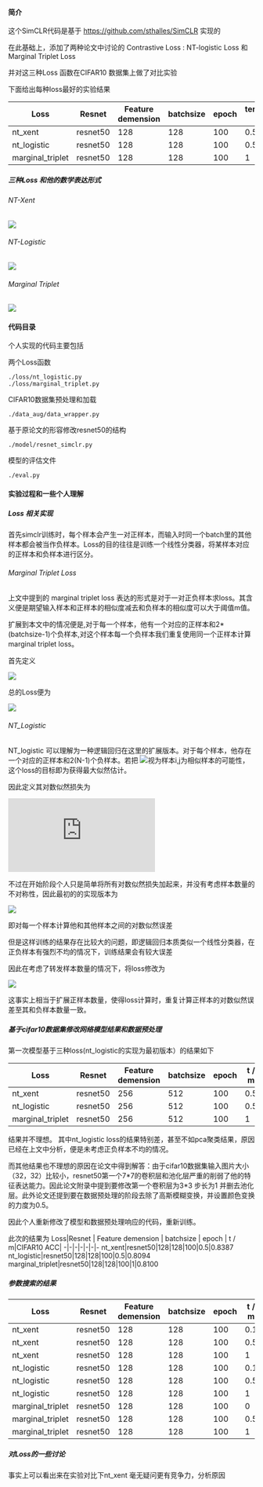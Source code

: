 #### 简介
这个SimCLR代码是基于 https://github.com/sthalles/SimCLR 实现的

在此基础上，添加了两种论文中讨论的 Contrastive Loss : NT-logistic Loss 和 Marginal Triplet Loss

并对这三种Loss 函数在CIFAR10 数据集上做了对比实验

下面给出每种loss最好的实验结果

 Loss|Resnet | Feature demension | batchsize | epoch | temperature / m|CIFAR10 ACC|
-|-|-|-|-|-|-
nt_xent|resnet50|128|128|100|0.5|0.8387
nt_logistic|resnet50|128|128|100|0.5|0.8094
marginal_triplet|resnet50|128|128|100|1|0.8100

##### 三种Loss 和他的数学表达形式

###### NT-Xent  

![](https://latex.codecogs.com/gif.latex?u^Tv^+/\tau-log\sum_{v\in\{v^+,v^-\}}exp(u^Tv/\tau))

###### NT-Logistic 

![](https://latex.codecogs.com/gif.latex?log\sigma(u^Tv^+/\tau)+log\sigma(-u^Tv^-/\tau))

###### Marginal Triplet 

![](https://latex.codecogs.com/gif.latex?-max(u^Tv^--u^Tv^++m,0))






#### 代码目录
个人实现的代码主要包括

两个Loss函数
```
./loss/nt_logistic.py
./loss/marginal_triplet.py
```
CIFAR10数据集预处理和加载
```
./data_aug/data_wrapper.py
```
基于原论文的形容修改resnet50的结构
```
./model/resnet_simclr.py
```
模型的评估文件
```
./eval.py
```
#### 实验过程和一些个人理解
##### Loss 相关实现
首先simclr训练时，每个样本会产生一对正样本，而输入时同一个batch里的其他样本都会被当作负样本。Loss的目的往往是训练一个线性分类器，将某样本对应的正样本和负样本进行区分。
###### Marginal Triplet Loss
上文中提到的 marginal triplet loss 表达的形式是对于一对正负样本求loss。其含义便是期望输入样本和正样本的相似度减去和负样本的相似度可以大于阈值m值。

扩展到本文中的情况便是,对于每一个样本，他有一个对应的正样本和2*(batchsize-1)个负样本,对这个样本每一个负样本我们重复使用同一个正样本计算marginal triplet loss。

首先定义

![](https://latex.codecogs.com/svg.latex?l(i,j)%20=%20\frac{1}{2*(N-1)}\sum_{k=1}^{2N}%201_{(k\neq%20i,j)}%20max(s_{i,k}-s_{i,j}+m,0))


总的Loss便为

![](https://latex.codecogs.com/svg.latex?L%20=%20\frac{1}{2N}\sum_{i}^{N}[l(2i,2i+1)+l(2i+1,2i)])

###### NT_Logistic
NT_logistic 可以理解为一种逻辑回归在这里的扩展版本。对于每个样本，他存在一个对应的正样本和2(N-1)个负样本。若把 ![](https://latex.codecogs.com/svg.latex?\sigma(s_{i,j}/\tau))视为样本i,j为相似样本的可能性，这个loss的目标即为获得最大似然估计。 

因此定义其对数似然损失为

![](https://latex.codecogs.com/gif.latex?l%28i%2Cj%29%20%3D%20%5Cleft%5C%7B%20%5Cbegin%7Baligned%7D%20%26%20log%28%5Csigma%28s_%7Bi%2Cj%7D/%5Ctau%29%29%20%26%20if%20%28i%3Dj-1%2Cj%3Di-1%29%5C%5C%20%26%20log%28%5Csigma%28-s_%7Bi%2Cj%7D/%5Ctau%29%29%20%26%20otherwise%5C%5C%20%5Cend%7Baligned%7D%20%5Cright.)

不过在开始阶段个人只是简单将所有对数似然损失加起来，并没有考虑样本数量的不对称性，因此最初的的实现版本为

![](https://latex.codecogs.com/svg.latex?L%20=%20\frac{1}{2N*(2N-1)}\sum_{i=1}^{2N}\sum_{j=1}^{2N}1_{(j\neq%20i)}(l(i,j)))

即对每一个样本计算他和其他样本之间的对数似然误差

但是这样训练的结果存在比较大的问题，即逻辑回归本质类似一个线性分类器，在正负样本有强烈不均的情况下，训练结果会有较大误差

因此在考虑了转发样本数量的情况下，将loss修改为

![](https://latex.codecogs.com/svg.latex?L%20=%20\frac{1}{4N(N-1)}\sum_{i=1}^{N}%20(4(N-1)l(2i,2i+1)+\sum_{j=1}^{2N}1_{(j\neq%202i,j\neq%202i+1)}(l(2i,j)+l(2i+1,j))))

这事实上相当于扩展正样本数量，使得loss计算时，重复计算正样本的对数似然误差至其和负样本数量一致。

##### 基于cifar10数据集修改网络模型结果和数据预处理
第一次模型基于三种loss(nt_logistic的实现为最初版本）的结果如下

 Loss|Resnet | Feature demension | batchsize | epoch | t / m|CIFAR10 ACC|
-|-|-|-|-|-|-
nt_xent|resnet50|256|512|100|0.5|0.5701
nt_logistic|resnet50|256|512|100|0.5|0.3314
marginal_triplet|resnet50|256|512|100|1|0.5329

结果并不理想。 其中nt_logistic loss的结果特别差，甚至不如pca聚类结果，原因已经在上文中分析，便是未考虑正负样本不均的情况。

而其他结果也不理想的原因在论文中得到解答：由于cifar10数据集输入图片大小（32，32）比较小，resnet50第一个7\*7的卷积层和池化层严重的削弱了他的特征表达能力。因此论文附录中提到要修改第一个卷积层为3\*3 步长为1 并删去池化层。此外论文还提到要在数据预处理的阶段去除了高斯模糊变换，并设置颜色变换的力度为0.5。

因此个人重新修改了模型和数据预处理响应的代码，重新训练。

此次的结果为
 Loss|Resnet | Feature demension | batchsize | epoch | t / m|CIFAR10 ACC|
-|-|-|-|-|-|-
nt_xent|resnet50|128|128|100|0.5|0.8387
nt_logistic|resnet50|128|128|100|0.5|0.8094
marginal_triplet|resnet50|128|128|100|1|0.8100

##### 参数搜索的结果
 Loss|Resnet | Feature demension | batchsize | epoch | t / m|CIFAR10 ACC|
-|-|-|-|-|-|-
nt_xent|resnet50|128|128|100|0.1|0.8387
nt_xent|resnet50|128|128|100|0.5|0.8387
nt_xent|resnet50|128|128|100|1|0.8387
nt_logistic|resnet50|128|128|100|0.1|0.8094
nt_logistic|resnet50|128|128|100|0.5|0.8094
nt_logistic|resnet50|128|128|100|1|0.8094
marginal_triplet|resnet50|128|128|100|0|0.8100
marginal_triplet|resnet50|128|128|100|0.5|0.8100
marginal_triplet|resnet50|128|128|100|1|0.8100

##### 对Loss的一些讨论
事实上可以看出来在实验对比下nt_xent 毫无疑问更有竞争力，分析原因